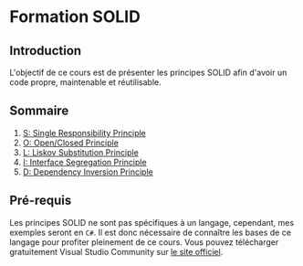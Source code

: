 # Formation SOLID

## Introduction

L'objectif de ce cours est de présenter les principes SOLID afin d'avoir un code propre, maintenable et réutilisable.

## Sommaire

1. [S: Single Responsibility Principle](./docs/s.md)
1. [O: Open/Closed Principle](./docs/o.md)
1. [L: Liskov Substitution Principle](./docs/l.md)
1. [I: Interface Segregation Principle](./docs/i.md)
1. [D: Dependency Inversion Principle](./docs/d.md)

## Pré-requis

Les principes SOLID ne sont pas spécifiques à un langage, cependant, mes exemples seront en `C#`. Il est donc nécessaire de connaître les bases de ce langage pour profiter pleinement de ce cours.
Vous pouvez télécharger gratuitement Visual Studio Community sur [le site officiel](https://www.visualstudio.com/vs/community/).